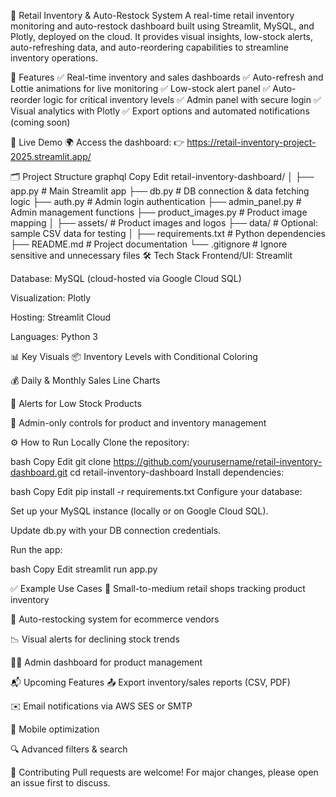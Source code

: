 🛒 Retail Inventory & Auto-Restock System
A real-time retail inventory monitoring and auto-restock dashboard built using Streamlit, MySQL, and Plotly, deployed on the cloud. It provides visual insights, low-stock alerts, auto-refreshing data, and auto-reordering capabilities to streamline inventory operations.

<!-- Add this if you have a demo screenshot -->

🔧 Features
✅ Real-time inventory and sales dashboards
✅ Auto-refresh and Lottie animations for live monitoring
✅ Low-stock alert panel
✅ Auto-reorder logic for critical inventory levels
✅ Admin panel with secure login
✅ Visual analytics with Plotly
✅ Export options and automated notifications (coming soon)

🚀 Live Demo
🌍 Access the dashboard:
👉 https://retail-inventory-project-2025.streamlit.app/

🗂️ Project Structure
graphql
Copy
Edit
retail-inventory-dashboard/
│
├── app.py                    # Main Streamlit app
├── db.py                     # DB connection & data fetching logic
├── auth.py                   # Admin login authentication
├── admin_panel.py            # Admin management functions
├── product_images.py         # Product image mapping
│
├── assets/                   # Product images and logos
├── data/                     # Optional: sample CSV data for testing
│
├── requirements.txt          # Python dependencies
├── README.md                 # Project documentation
└── .gitignore                # Ignore sensitive and unnecessary files
🛠️ Tech Stack
Frontend/UI: Streamlit

Database: MySQL (cloud-hosted via Google Cloud SQL)

Visualization: Plotly

Hosting: Streamlit Cloud

Languages: Python 3

📊 Key Visuals
📦 Inventory Levels with Conditional Coloring

💰 Daily & Monthly Sales Line Charts

🚨 Alerts for Low Stock Products

🔐 Admin-only controls for product and inventory management

⚙️ How to Run Locally
Clone the repository:

bash
Copy
Edit
git clone https://github.com/yourusername/retail-inventory-dashboard.git
cd retail-inventory-dashboard
Install dependencies:

bash
Copy
Edit
pip install -r requirements.txt
Configure your database:

Set up your MySQL instance (locally or on Google Cloud SQL).

Update db.py with your DB connection credentials.

Run the app:

bash
Copy
Edit
streamlit run app.py

✅ Example Use Cases
🏪 Small-to-medium retail shops tracking product inventory

🛒 Auto-restocking system for ecommerce vendors

📉 Visual alerts for declining stock trends

👨‍💻 Admin dashboard for product management

📬 Upcoming Features
📤 Export inventory/sales reports (CSV, PDF)

✉️ Email notifications via AWS SES or SMTP

📱 Mobile optimization

🔍 Advanced filters & search

🤝 Contributing
Pull requests are welcome! For major changes, please open an issue first to discuss.


